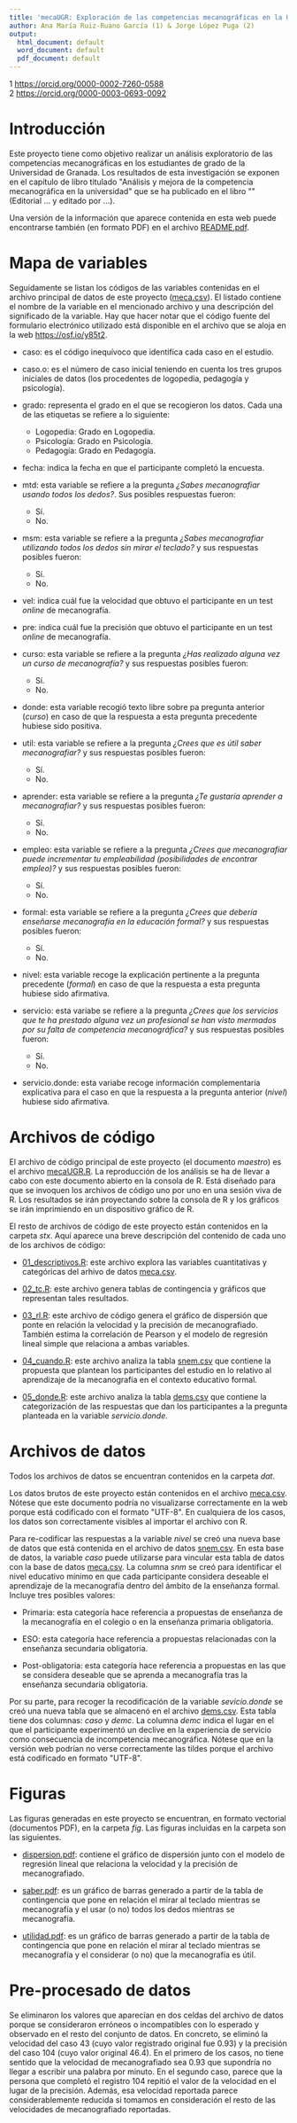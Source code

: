 ```yaml
---
title: 'mecaUGR: Exploración de las competencias mecanográficas en la Universidad de Granada: un estudio prospectivo'
author: Ana María Ruiz-Ruano García (1) & Jorge López Puga (2)
output:
  html_document: default
  word_document: default
  pdf_document: default
---
```


1 https://orcid.org/0000-0002-7260-0588  
2 https://orcid.org/0000-0003-0693-0092 

# Introducción

Este proyecto tiene como objetivo realizar un análisis exploratorio de las competencias mecanográficas en los estudiantes de grado de la Universidad de Granada. Los resultados de esta investigación se exponen en el capítulo de libro titulado "Análisis y mejora de la competencia mecanográfica en la universidad" que se ha publicado en el libro "" (Editorial ... y editado por ...). 

Una versión de la información que aparece contenida en esta web puede encontrarse también (en formato PDF) en el archivo [README.pdf](https://osf.io/hs5rp).

# Mapa de variables

Seguidamente se listan los códigos de las variables contenidas en el archivo principal de datos de este proyecto ([meca.csv](https://osf.io/ftkuj)). El listado contiene el nombre de la variable en el mencionado archivo y una descripción del significado de la variable. Hay que hacer notar que el código fuente del formulario electrónico utilizado está disponible en el archivo que se aloja en la web https://osf.io/y85t2.

-   caso: es el código inequívoco que identifica cada caso en el estudio.

-   caso.o: es el número de caso inicial teniendo en cuenta los tres grupos iniciales de datos (los procedentes de logopedia, pedagogía y psicología).

-   grado: representa el grado en el que se recogieron los datos. Cada una de las etiquetas se refiere a lo siguiente:

    -   Logopedia: Grado en Logopedia.
    -   Psicología: Grado en Psicología.
    -   Pedagogía: Grado en Pedagogía.

-   fecha: indica la fecha en que el participante completó la encuesta.

-   mtd: esta variable se refiere a la pregunta *¿Sabes mecanografiar usando todos los dedos?*. Sus posibles respuestas fueron:

    -   Sí.
    -   No.

-   msm: esta variable se refiere a la pregunta *¿Sabes mecanografiar utilizando todos los dedos sin mirar el teclado?* y sus respuestas posibles fueron:

    -   Sí.
    -   No.

-   vel: indica cuál fue la velocidad que obtuvo el participante en un test *online* de mecanografía.

-   pre: indica cuál fue la precisión que obtuvo el participante en un test *online* de mecanografía.

-   curso: esta variable se refiere a la pregunta *¿Has realizado alguna vez un curso de mecanografía?* y sus respuestas posibles fueron:

    -   Sí.
    -   No.

-   donde: esta variable recogió texto libre sobre pa pregunta anterior (*curso*) en caso de que la respuesta a esta pregunta precedente hubiese sido positiva.

-   util: esta variable se refiere a la pregunta *¿Crees que es útil saber mecanografiar?* y sus respuestas posibles fueron:

    -   Sí.
    -   No.

-   aprender: esta variable se refiere a la pregunta *¿Te gustaría aprender a mecanografiar?* y sus respuestas posibles fueron:

    -   Sí.
    -   No.

-   empleo: esta variable se refiere a la pregunta *¿Crees que mecanografiar puede incrementar tu empleabilidad (posibilidades de encontrar empleo)?* y sus respuestas posibles fueron:

    -   Sí.
    -   No.

-   formal: esta variable se refiere a la pregunta *¿Crees que debería enseñarse mecanografía en la educación formal?* y sus respuestas posibles fueron:

    -   Sí.
    -   No.

-   nivel: esta variable recoge la explicación pertinente a la pregunta precedente (*formal*) en caso de que la respuesta a esta pregunta hubiese sido afirmativa.

-   servicio: esta variabe se refiere a la pregunta *¿Crees que los servicios que te ha prestado alguna vez un profesional se han visto mermados por su falta de competencia mecanográfica?* y sus respuestas posibles fueron:

    -   Sí.
    -   No.

-   servicio.donde: esta variabe recoge información complementaria explicativa para el caso en que la respuesta a la pregunta anterior (*nivel*) hubiese sido afirmativa.

# Archivos de código

El archivo de código principal de este proyecto (el documento *maestro*) es el archivo [mecaUGR.R](https://osf.io/v298a). La reproducción de los análisis se ha de llevar a cabo con este documento abierto en la consola de R. Está diseñado para que se invoquen los archivos de código uno por uno en una sesión viva de R. Los resultados se irán proyectando sobre la consola de R y los gráficos se irán imprimiendo en un dispositivo gráfico de R.

El resto de archivos de código de este proyecto están contenidos en la carpeta *stx*. Aquí aparece una breve descripción del contenido de cada uno de los archivos de código:

-   [01_descriptivos.R](https://osf.io/2y68c): este archivo explora las variables cuantitativas y categóricas del arhivo de datos [meca.csv](https://osf.io/ftkuj).

-   [02_tc.R](https://osf.io/hk65j): este archivo genera tablas de contingencia y gráficos que representan tales resultados.

-   [03_rl.R](https://osf.io/2pj46): este archivo de código genera el gráfico de dispersión que ponte en relación la velocidad y la precisión de mecanografiado. También estima la correlación de Pearson y el modelo de regresión lineal simple que relaciona a ambas variables.

-   [04_cuando.R](https://osf.io/wahvf): este archivo analiza la tabla [snem.csv](https://osf.io/yre5h) que contiene la propuesta que plantean los participantes del estudio en lo relativo al aprendizaje de la mecanografía en el contexto educativo formal.

-   [05_donde.R](https://osf.io/rc6e7): este archivo analiza la tabla [dems.csv](https://osf.io/rxfyt) que contiene la categorización de las respuestas que dan los participantes a la pregunta planteada en la variable *servicio.donde*.

# Archivos de datos

Todos los archivos de datos se encuentran contenidos en la carpeta *dat*.

Los datos brutos de este proyecto están contenidos en el archivo [meca.csv](https://osf.io/ftkuj). Nótese que este documento podría no visualizarse correctamente en la web porque está codificado con el formato "UTF-8". En cualquiera de los casos, los datos son correctamente visibles al importar el archivo con R.

Para re-codificar las respuestas a la variable *nivel* se creó una nueva base de datos que está contenida en el archivo de datos [snem.csv](https://osf.io/yre5h). En esta base de datos, la variable *caso* puede utilizarse para vincular esta tabla de datos con la base de datos [meca.csv](https://osf.io/ftkuj). La columna *snm* se creó para identificar el nivel educativo mínimo en que cada participante considera deseable el aprendizaje de la mecanografía dentro del ámbito de la enseñanza formal. Incluye tres posibles valores:

-   Primaria: esta categoría hace referencia a propuestas de enseñanza de la mecanografía en el colegio o en la enseñanza primaria obligatoria.

-   ESO: esta categoría hace referencia a propuestas relacionadas con la enseñanza secundaria obligatoria.

-   Post-obligatoria: esta categoría hace referencia a propuestas en las que se considera deseable que se aprenda a mecanografía tras la enseñanza secundaria obligatoria.

Por su parte, para recoger la recodificación de la variable *sevicio.donde* se creó una nueva tabla que se almacenó en el archivo [dems.csv](https://osf.io/rxfyt). Esta tabla tiene dos columnas: *caso* y *demc*. La columna *demc* indica el lugar en el que el participante experimentó un declive en la experiencia de servicio como consecuencia de incompetencia mecanográfica. Nótese que en la versión web podrían no verse correctamente las tildes porque el archivo está codificado en formato "UTF-8".

# Figuras

Las figuras generadas en este proyecto se encuentran, en formato vectorial (documentos PDF), en la carpeta *fig*. Las figuras incluidas en la carpeta son las siguientes.

-   [dispersion.pdf](https://osf.io/nfu8h): contiene el gráfico de dispersión junto con el modelo de regresión lineal que relaciona la velocidad y la precisión de mecanografiado.

-   [saber.pdf](https://osf.io/ekhq5): es un gráfico de barras generado a partir de la tabla de contingencia que pone en relación el mirar al teclado mientras se mecanografía y el usar (o no) todos los dedos mientras se mecanografía.

-   [utilidad.pdf](https://osf.io/s5uvd): es un gráfico de barras generado a partir de la tabla de contingencia que pone en relación el mirar al teclado mientras se mecanografía y el considerar (o no) que la mecanografía es útil.

# Pre-procesado de datos

Se eliminaron los valores que aparecían en dos celdas del archivo de datos porque se consideraron erróneos o incompatibles con lo esperado y observado en el resto del conjunto de datos. En concreto, se eliminó la velocidad del caso 43 (cuyo valor registrado original fue 0.93) y la precisión del caso 104 (cuyo valor original 46.4). En el primero de los casos, no tiene sentido que la velocidad de mecanografiado sea 0.93 que supondría no llegar a escribir una palabra por minuto. En el segundo caso, parece que la persona que completó el registro 104 repitió el valor de la velocidad en el lugar de la precisión. Además, esa velocidad reportada parece considerablemente reducida si tomamos en consideración el resto de las velocidades de mecanografiado reportadas.
